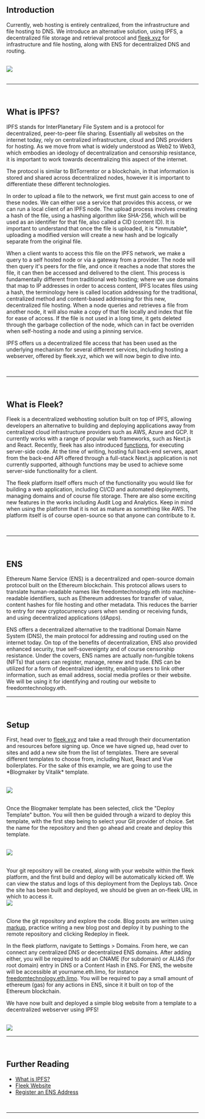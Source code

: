 [category]: <> (General)
[date]: <> (2024/08/22)
[title]: <> (Decentralized Web Hosting With IPFS)

<h2>Introduction</h2>
<p>Currently, web hosting is entirely centralized, from the infrastructure and file hosting to DNS. We introduce an alternative solution, using IPFS, a decentralized file storage and retrieval protocol and <a href="https://fleek.xyz/" target="_new">fleek.xyz</a> for infrastructure and file hosting, along with ENS for decentralized DNS and routing.</p>
<br />
<img class="blog-image" src="$root/images/ipfs_network.jpg"></img>
<br />
<br /><hr /><br />

<h2>What is IPFS?</h2>
<p>IPFS stands for InterPlanetary File System and is a protocol for decentralized, peer-to-peer file sharing. Essentially all websites on the internet today, rely on centralized infrastructure, cloud and DNS providers for hosting. As we move from what is widely understood as Web2 to Web3, which embodies an ideology of decentralization and censorship resistance, it is important to work towards decentralizing this aspect of the internet.

<p>The protocol is similar to BitTorrentor or a blockchain, in that information is stored and shared across decentralized nodes, however it is important to differentiate these different technologies.</p>

<p>In order to upload a file to the network, we first must gain access to one of these nodes. We can either use a service that provides this access, or we can run a local client of an IPFS node. The upload process involves creating a hash of the file, using a hashing algorithm like SHA-256, which will be used as an identifier for that file, also called a CID (content ID). It is important to understand that once the file is uploaded, it is *immutable*, uploading a modified version will create a new hash and be logically separate from the original file.</p>

<p>When a client wants to access this file on the IPFS network, we make a query to a self hosted node or via a gateway from a provider. The node will then query it's peers for the file, and once it reaches a node that stores the file, it can then be accessed and delivered to the client. This process is fundamentally different from traditional web hosting; where we use domains that map to IP addresses in order to access content, IPFS locates files using a hash, the terminology here is called location addressing for the traditional, centralized method and content-based addressing for this new, decentralized file hosting. When a node queries and retrieves a file from another node, it will also make a copy of that file locally and index that file for ease of access. If the file is not used in a long time, it gets deleted through the garbage collection of the node, which can in fact be overriden when self-hosting a node and using a pinning service.</p>

<p>IPFS offers us a decentralized file access that has been used as the underlying mechanism for several different services, including hosting a webserver, offered by fleek.xyz, which we will now begin to dive into.</p>
<br /><hr /><br />

<h2>What is Fleek?</h2>
<p>Fleek is a decentralized webhosting solution built on top of IPFS, allowing developers an alternative to building and deploying applications away from centralized cloud infrastructure providers such as AWS, Azure and GCP. It currently works with a range of popular web frameworks, such as Next.js and React. Recently, fleek has also introduced <a href="https://fleek.xyz/blog/announcements/introducing-fleek-functions/" target="_new">functions</a>, for executing server-side code. At the time of writing, hosting full back-end servers, apart from the back-end API offered through a full-stack Next.js application is not currently supported, although functions may be used to achieve some server-side functionality for a client.</p>

<p>The fleek platform itself offers much of the functionality you would like for building a web application, including CI/CD and automated deployments, managing domains and of course file storage. There are also some exciting new features in the works including Audit Log and Analytics. Keep in mind when using the platform that it is not as mature as something like AWS. The platform itself is of course open-source so that anyone can contribute to it.</p>
<br /><hr /><br />

<h2>ENS</h2>
<p>Ethereum Name Service (ENS) is a decentralized and open-source domain protocol built on the Ethereum blockchain. This protocol allows users to translate human-readable names like freedomtechnology.eth into machine-readable identifiers, such as Ethereum addresses for transfer of value, content hashes for file hosting and other metadata. This reduces the barrier to entry for new cryptocurrency users when sending or receiving funds, and using decentralized applications (dApps).</p>

<p>ENS offers a decentralized alternative to the traditional Domain Name System (DNS), the main protocol for addressing and routing used on the internet today. On top of the benefits of decentralization, ENS also provided enhanced security, true self-sovereignty and of course censorship resistance. Under the covers, ENS names are actually non-fungible tokens (NFTs) that users can register, manage, renew and trade. ENS can be utilized for a form of decentralized identity, enabling users to link other information, such as email address, social media profiles or their website. We will be using it for identifying and routing our website to freedomtechnology.eth.
<br /><hr /><br />

<h2>Setup</h2>
<p>First, head over to <a href="https://fleek.xyz/" target="_new">fleek.xyz</a> and take a read through their documentation and resources before signing up. Once we have signed up, head over to sites and add a new site from the list of templates. There are several different templates to choose from, including Nuxt, React and Vue boilerplates. For the sake of this example, we are going to use the *Blogmaker by Vitalik* template.</p>

<br />
<img class="blog-image" src="$root/images/fleek01.png"></img>
<br /><br />

<p>Once the Blogmaker template has been selected, click the "Deploy Template" button. You will then be guided through a wizard to deploy this template, with the first step being to select your Git provider of choice. Set the name for the repository and then go ahead and create and deploy this template.</p>

<br />
<img class="blog-image" src="$root/images/fleek02.png"></img>
<br /><br />

<p>Your git repository will be created, along with your website within the fleek platform, and the first build and deploy will be automatically kicked off. We can view the status and logs of this deployment from the Deploys tab. Once the site has been built and deployed, we should be given an on-fleek URL in which to access it.

<br />
<img class="blog-image" src="$root/images/fleek03.png"></img>
<br /><br />

<p>Clone the git repository and explore the code. Blog posts are written using <a href="https://daringfireball.net/projects/markdown/syntax" target="_new">markup</a>, practice writing a new blog post and deploy it by pushing to the remote repository and clicking Redeploy in fleek.</p>

<p>In the fleek platform, navigate to Settings > Domains. From here, we can connect any centralized DNS or decentralized ENS domains. After adding either, you will be required to add an CNAME (for subdomain) or ALIAS (for root domain) entry in DNS or a Content Hash in ENS. For ENS, the website will be accessible at yourname.eth.limo, for instance <a href="https://freedomtechnology.eth.limo/" target="_new">freedomtechnology.eth.limo</a>. You will be required to pay a small amount of ethereum (gas) for any actions in ENS, since it it built on top of the Ethereum blockchain.</p>

<p>We have now built and deployed a simple blog website from a template to a decentralized webserver using IPFS!</p>

<br />
<img class="blog-image" src="$root/images/fleek04.png"></img>
<br /><hr /><br />

<h2>Further Reading</h2>
<ul>
    <li><a href="https://en.wikipedia.org/wiki/InterPlanetary_File_System" target="_new">What is IPFS?</a></li>
    <li><a href="https://fleek.xyz/" target="_new">Fleek Website</a></li>
    <li><a href="https://ens.domains/" target="_new">Register an ENS Address</li>
</ul>
<br /><hr /><br />